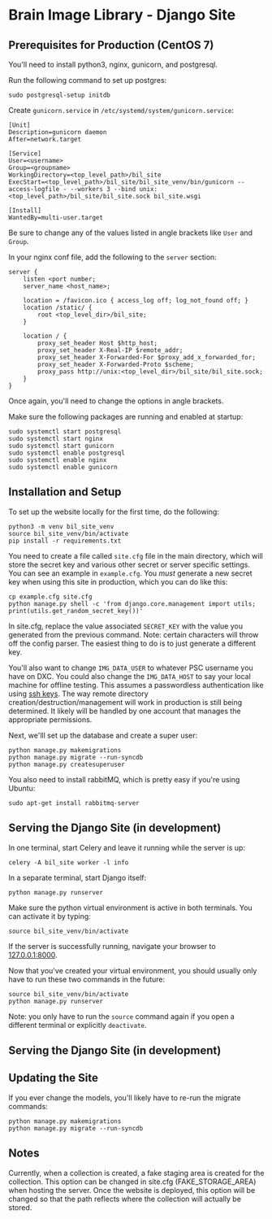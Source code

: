 # Brain Image Library - Django Site

## Prerequisites for Production (CentOS 7)

You'll need to install python3, nginx, gunicorn, and postgresql.

Run the following command to set up postgres:

    sudo postgresql-setup initdb

Create `gunicorn.service` in `/etc/systemd/system/gunicorn.service`:

    [Unit]
    Description=gunicorn daemon
    After=network.target

    [Service]
    User=<username>
    Group=<groupname>
    WorkingDirectory=<top_level_path>/bil_site
    ExecStart=<top_level_path>/bil_site/bil_site_venv/bin/gunicorn --access-logfile - --workers 3 --bind unix:<top_level_path>/bil_site/bil_site.sock bil_site.wsgi

    [Install]
    WantedBy=multi-user.target

Be sure to change any of the values listed in angle brackets like `User` and
`Group`.

In your nginx conf file, add the following to the `server` section:

    server {
        listen <port number;
        server_name <host_name>;

        location = /favicon.ico { access_log off; log_not_found off; }
        location /static/ {
            root <top_level_dir>/bil_site;
        }

        location / {
            proxy_set_header Host $http_host;
            proxy_set_header X-Real-IP $remote_addr;
            proxy_set_header X-Forwarded-For $proxy_add_x_forwarded_for;
            proxy_set_header X-Forwarded-Proto $scheme;
            proxy_pass http://unix:<top_level_dir>/bil_site/bil_site.sock;
        }
    }

Once again, you'll need to change the options in angle brackets.

Make sure the following packages are running and enabled at startup:

    sudo systemctl start postgresql
    sudo systemctl start nginx
    sudo systemctl start gunicorn
    sudo systemctl enable postgresql
    sudo systemctl enable nginx
    sudo systemctl enable gunicorn

## Installation and Setup

To set up the website locally for the first time, do the following:

    python3 -m venv bil_site_venv
    source bil_site_venv/bin/activate
    pip install -r requirements.txt

You need to create a file called `site.cfg` file in the main directory, which
will store the secret key and various other secret or server specific settings.
You can see an example in `example.cfg`. You *must* generate a new secret key
when using this site in production, which you can do like this:

    cp example.cfg site.cfg
    python manage.py shell -c 'from django.core.management import utils; print(utils.get_random_secret_key())'

In site.cfg, replace the value associated `SECRET_KEY` with the value you
generated from the previous command. Note: certain characters will throw off
the config parser. The easiest thing to do is to just generate a different key.

You'll also want to change `IMG_DATA_USER` to whatever PSC username you have on
DXC. You could also change the `IMG_DATA_HOST` to say your local machine for
offline testing. This assumes a passwordless authentication like using [ssh
keys](https://linuxconfig.org/passwordless-ssh). The way remote directory
creation/destruction/management will work in production is still being
determined. It likely will be handled by one account that manages the
appropriate permissions.

Next, we'lll set up the database and create a super user:

    python manage.py makemigrations
    python manage.py migrate --run-syncdb
    python manage.py createsuperuser

You also need to install rabbitMQ, which is pretty easy if you're using Ubuntu:

    sudo apt-get install rabbitmq-server

## Serving the Django Site (in development)

In one terminal, start Celery and leave it running while the server is up:

    celery -A bil_site worker -l info

In a separate terminal, start Django itself:

    python manage.py runserver

Make sure the python virtual environment is active in both terminals. You can
activate it by typing:

    source bil_site_venv/bin/activate

If the server is successfully running, navigate your browser to
[127.0.0.1:8000](127.0.0.1:8000).

Now that you've created your virtual environment, you should usually only have
to run these two commands in the future:

    source bil_site_venv/bin/activate
    python manage.py runserver

Note: you only have to run the `source` command again if you open a different
terminal or explicitly `deactivate`.

## Serving the Django Site (in development)

## Updating the Site

If you ever change the models, you'll likely have to re-run the migrate
commands:

    python manage.py makemigrations
    python manage.py migrate --run-syncdb

## Notes
Currently, when a collection is created, a fake staging area is 
created for the collection. This option can be changed in site.cfg 
(FAKE_STORAGE_AREA) when hosting the server. Once the website is 
deployed, this option will be 
changed so that the path reflects where the collection will actually 
be stored. 
